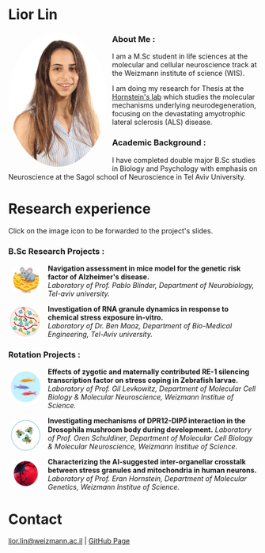 # Lior Lin

<img src="My_image_screenshot.jpg" align="left" width="200" style="border-radius: 50%; margin-right: 10px;">

### About Me :
I am a M.Sc student in life sciences at the molecular and cellular neuroscience track at the Weizmann institute of science (WIS).

I am doing my research for Thesis at the [Hornstein's lab](https://www.weizmann.ac.il/molgen/hornstein/home) which studies the molecular mechanisms underlying neurodegeneration, focusing on the devastating amyotrophic lateral sclerosis (ALS) disease. 

### Academic Background :
I have completed double major B.Sc studies in Biology and Psychology with emphasis on Neuroscience at the Sagol school of Neuroscience in Tel Aviv University.

# Research experience 
Click on the image icon to be forwarded to the project's slides.
### B.Sc Research Projects :

[<img src="Mouse_in_Maze.jpg" align="left" width="70" length="70" style="border-radius: 50%; margin-right: 10px;">](https://github.com/LiorLin/LiorLin.github.io/blob/main/Assesing%20spatial%20memory%20in%20ApoE4%20mice%20presentation_PDF.pdf)

**Navigation assessment in mice model for the genetic risk factor of Alzheimer's disease.** <br> 
_Laboratory of Prof. Pablo Blinder, Department of Neurobiology, Tel-aviv university._ 

[<img src="SG_image.jpg" align="left" width="70" length="70" style="border-radius: 50%; margin-right: 10px;">](https://github.com/LiorLin/LiorLin.github.io/blob/main/Research%20Project's%20report%20-%20Lior%20Lin.pdf)

**Investigation of RNA granule dynamics in response to chemical stress exposure in-vitro.** <br>
_Laboratory of Dr. Ben Maoz, Department of Bio-Medical Engineering, Tel-Aviv university._

### Rotation Projects :
[<img src="Zebra_fish_Image.jpg" align="left" width="70" length="70" style="border-radius: 50%; margin-right: 10px;">](https://github.com/LiorLin/LiorLin.github.io/blob/main/Rotations%20seminar%20presentation%20-%20new.pdf)

**Effects of zygotic and maternally contributed RE-1 silencing transcription factor on stress coping in Zebrafish larvae.** 
_Laboratory of Prof. Gil Levkowitz, Department of Molecular Cell Biology & Molecular Neuroscience, Weizmann Institue of Science._            

[<img src="Drosophila_image.jpg" align="left" width="70" length="70" style="border-radius: 50%; margin-right: 10px;">](https://github.com/LiorLin/LiorLin.github.io/blob/main/Presentation%20schuldiner%20lab.pdf)

**Investigating  mechanisms of DPR12-DIP𝛿 interaction in the Drosophila mushroom body during development.** 
_Laboratory of Prof. Oren Schuldiner, Department of Molecular Cell Biology & Molecular Neuroscience, Weizmann Institue of Science._                   

[<img src="Neurons_in_dish_image.jpg" align="left" width="70" length="70" style="border-radius: 50%; margin-right: 10px;">](https://github.com/LiorLin/LiorLin.github.io/blob/main/Hornstein's%20Rotation%20presentation.pdf)

**Characterizing the AI-suggested inter-organellar crosstalk between stress granules and mitochondria in human neurons.**
_Laboratory of Prof. Eran Hornstein, Department of Molecular Genetics, Weizmann Institue of Science._ <br>


# Contact 
lior.lin@weizmann.ac.il | [GitHub Page](https://github.com/LiorLin)

